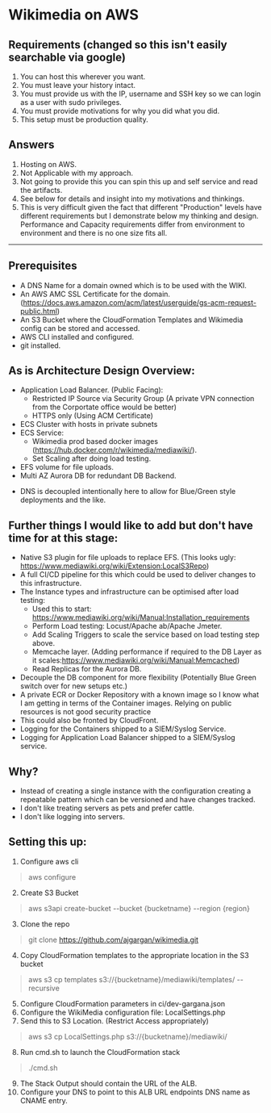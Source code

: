 # Wikimedia on AWS
## Requirements (**changed** so this isn't easily searchable via google)
1. You can host this wherever you want.
2. You must leave your history intact.
3. You must provide us with the IP, username and SSH key so we can login as a user with sudo
privileges.
4. You must provide motivations for why you did what you did.
5. This setup must be production quality.

## Answers
1. Hosting on AWS.
2. Not Applicable with my approach.
3. Not going to provide this you can spin this up and self service and read the artifacts.
4. See below for details and insight into my motivations and thinkings.
5. This is very difficult given the fact that different "Production" levels have different requirements but I demonstrate below my thinking and design. Performance and Capacity requirements differ from environment to environment and there is no one size fits all.

----
## Prerequisites
* A DNS Name for a domain owned which is to be used with the WIKI.
* An AWS AMC SSL Certificate for the domain. (https://docs.aws.amazon.com/acm/latest/userguide/gs-acm-request-public.html)
* An S3 Bucket where the CloudFormation Templates and Wikimedia config can be stored and accessed. 
* AWS CLI installed and configured.
* git installed.

## As is Architecture Design Overview:
* Application Load Balancer. (Public Facing):
  * Restricted IP Source via Security Group (A private VPN connection from the Corportate office would be better)
  * HTTPS only (Using ACM Certificate)
* ECS Cluster with hosts in private subnets
* ECS Service:
  * Wikimedia prod based docker images (https://hub.docker.com/r/wikimedia/mediawiki/).
  * Set Scaling after doing load testing.
* EFS volume for file uploads. 
* Multi AZ Aurora DB for redundant DB Backend.

- DNS is decoupled intentionally here to allow for Blue/Green style deployments and the like.

## Further things I would like to add but don't have time for at this stage:
* Native S3 plugin for file uploads to replace EFS. (This looks ugly: https://www.mediawiki.org/wiki/Extension:LocalS3Repo)
* A full CI/CD pipeline for this which could be used to deliver changes to this infrastructure.
* The Instance types and infrastructure can be optimised after load testing:
  * Used this to start: https://www.mediawiki.org/wiki/Manual:Installation_requirements
  * Perform Load testing: Locust/Apache ab/Apache Jmeter.
  * Add Scaling Triggers to scale the service based on load testing step above.
  * Memcache layer. (Adding performance if required to the DB Layer as it scales:https://www.mediawiki.org/wiki/Manual:Memcached)
  * Read Replicas for the Aurora DB.
* Decouple the DB component for more flexibility (Potentially Blue Green switch over for new setups etc.)
* A private ECR or Docker Repository with a known image so I know what I am getting in terms of the Container images. Relying on public resources is not good security practice
* This could also be fronted by CloudFront. 
* Logging for the Containers shipped to a SIEM/Syslog Service.
* Logging for Application Load Balancer shipped to a SIEM/Syslog service.

## Why?
* Instead of creating a single instance with the configuration creating a repeatable pattern which can be versioned and have changes tracked.
* I don't like treating servers as pets and prefer cattle.
* I don't like logging into servers.

## Setting this up:
1. Configure aws cli 
  > aws configure
2. Create S3 Bucket
  > aws s3api create-bucket --bucket {bucketname} --region {region}
3. Clone the repo
  > git clone https://github.com/ajgargan/wikimedia.git
4. Copy CloudFormation templates to the appropriate location in the S3 bucket
  > aws s3 cp templates s3://{bucketname}/mediawiki/templates/ --recursive 
5. Configure CloudFormation parameters in ci/dev-gargana.json
6. Configure the WikiMedia configuration file: LocalSettings.php
7. Send this to S3 Location. (Restrict Access appropriately)
  > aws s3 cp LocalSettings.php s3://{bucketname}/mediawiki/
8. Run cmd.sh to launch the CloudFormation stack
  > ./cmd.sh
9. The Stack Output should contain the URL of the ALB.
10. Configure your DNS to point to this ALB URL endpoints DNS name as CNAME entry.

